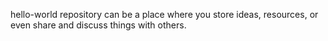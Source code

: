 hello-world repository can be a place where you store ideas, resources, or even share and discuss things with others.
